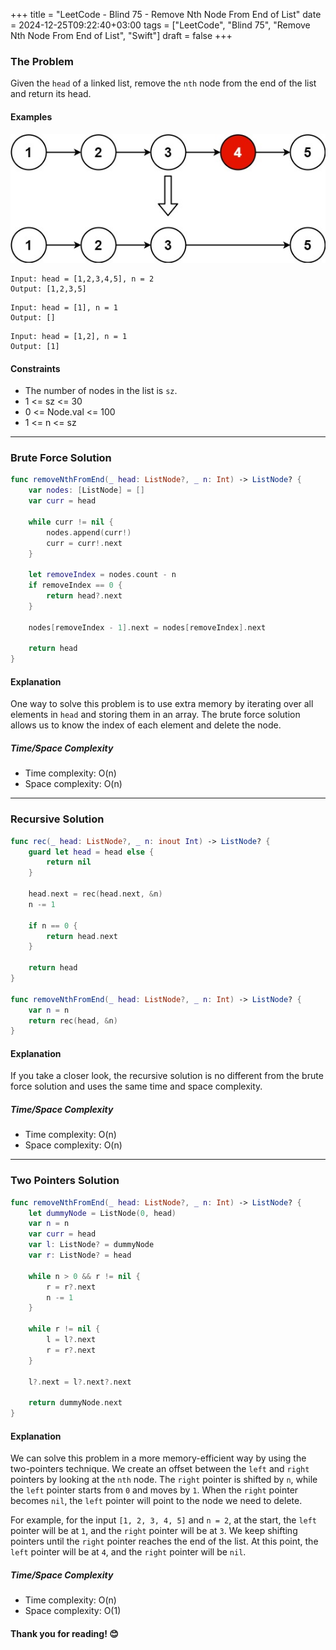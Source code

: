 +++
title = "LeetCode - Blind 75 - Remove Nth Node From End of List"
date = 2024-12-25T09:22:40+03:00
tags = ["LeetCode", "Blind 75", "Remove Nth Node From End of List", "Swift"]
draft = false
+++

### The Problem 
Given the `head` of a linked list, remove the `nth` node from the end of the list and return its head.

#### Examples

![alt image](images/remove_ex1.jpg#center)

``` 
Input: head = [1,2,3,4,5], n = 2
Output: [1,2,3,5]
```

```
Input: head = [1], n = 1
Output: []
```

```
Input: head = [1,2], n = 1
Output: [1]
```

#### Constraints
* The number of nodes in the list is `sz`.
* 1 <= sz <= 30
* 0 <= Node.val <= 100
* 1 <= n <= sz

---

### Brute Force Solution 
```swift
func removeNthFromEnd(_ head: ListNode?, _ n: Int) -> ListNode? {
    var nodes: [ListNode] = []
    var curr = head

    while curr != nil {
        nodes.append(curr!)
        curr = curr!.next
    }

    let removeIndex = nodes.count - n
    if removeIndex == 0 {
        return head?.next
    }

    nodes[removeIndex - 1].next = nodes[removeIndex].next

    return head
}
```

#### Explanation
One way to solve this problem is to use extra memory by iterating over all elements in `head` and storing them in an array. The brute force solution allows us to know the index of each element and delete the node.

##### Time/Space Complexity
* Time complexity: O(n)
* Space complexity: O(n)

---

### Recursive Solution 
```swift
func rec(_ head: ListNode?, _ n: inout Int) -> ListNode? {
    guard let head = head else {
        return nil
    }

    head.next = rec(head.next, &n)
    n -= 1

    if n == 0 {
        return head.next
    }

    return head
}

func removeNthFromEnd(_ head: ListNode?, _ n: Int) -> ListNode? {
    var n = n
    return rec(head, &n)
}
```

#### Explanation
If you take a closer look, the recursive solution is no different from the brute force solution and uses the same time and space complexity.

##### Time/Space Complexity
* Time complexity: O(n)
* Space complexity: O(n)

---

### Two Pointers Solution 
```swift
func removeNthFromEnd(_ head: ListNode?, _ n: Int) -> ListNode? {
    let dummyNode = ListNode(0, head)
    var n = n
    var curr = head
    var l: ListNode? = dummyNode
    var r: ListNode? = head

    while n > 0 && r != nil {
        r = r?.next
        n -= 1
    }

    while r != nil {
        l = l?.next
        r = r?.next
    }

    l?.next = l?.next?.next

    return dummyNode.next
}
``` 

#### Explanation
We can solve this problem in a more memory-efficient way by using the two-pointers technique. We create an offset between the `left` and `right` pointers by looking at the `nth` node. The `right` pointer is shifted by `n`, while the `left` pointer starts from `0` and moves by `1`. When the `right` pointer becomes `nil`, the `left` pointer will point to the node we need to delete.

For example, for the input `[1, 2, 3, 4, 5]` and `n = 2`, at the start, the `left` pointer will be at `1`, and the `right` pointer will be at `3`. We keep shifting pointers until the `right` pointer reaches the end of the list. At this point, the `left` pointer will be at `4`, and the `right` pointer will be `nil`.

##### Time/Space Complexity
* Time complexity: O(n)
* Space complexity: O(1)

#### Thank you for reading! 😊
